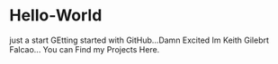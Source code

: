 # Hello-World
just a start
GEtting started with GitHub...Damn Excited
Im Keith Gilebrt Falcao...
You can Find my Projects Here.

